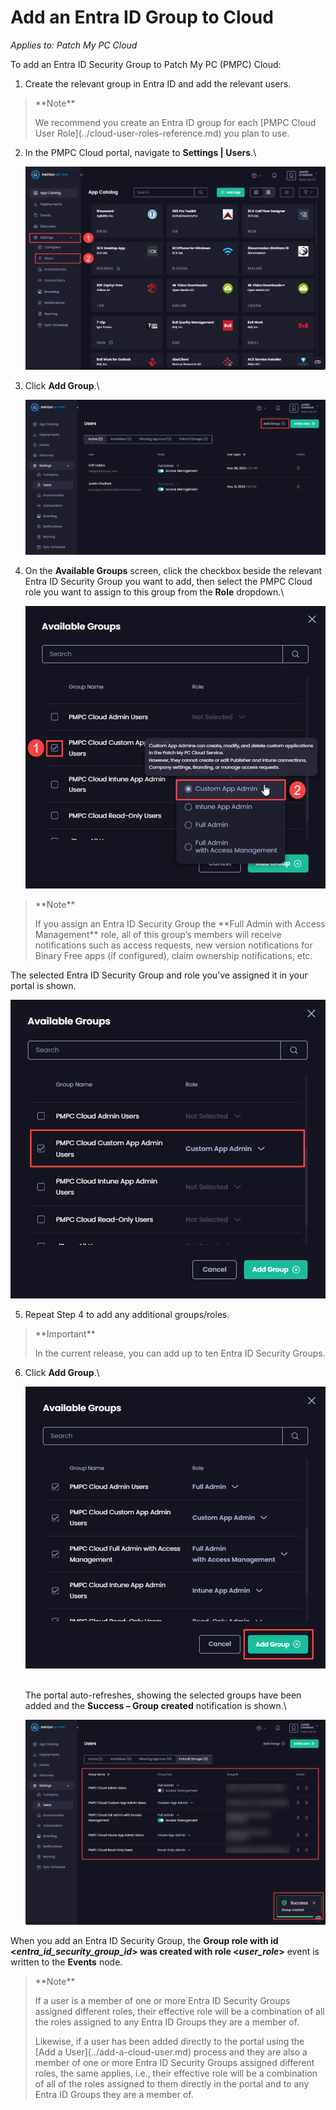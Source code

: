 # Add an Entra ID Group to Cloud

_Applies to: Patch My PC Cloud_

To add an Entra ID Security Group to Patch My PC (PMPC) Cloud:

1. Create the relevant group in Entra ID and add the relevant users.

<blockquote class="wp-block-quote">
<p>**Note**</p>
<p>We recommend you create an Entra ID group for each [PMPC Cloud User Role](../cloud-user-roles-reference.md) you plan to use.</p>
</blockquote>

2.  In the PMPC Cloud portal, navigate to **Settings | Users**.\


    ![Navigating to "Settings | Users"](/_images/image-(2239).png "Navigating to “Settings | Users”")


3.  Click **Add Group**.\


    ![Clicking "Add Group"](/_images/image-(2240).png "Clicking “Add Group”")


4.  On the **Available Groups** screen, click the checkbox beside the relevant Entra ID Security Group you want to add, then select the PMPC Cloud role you want to assign to this group from the **Role** dropdown.\


    ![Selecting the relevant Entra ID group to add and which role it will be assigned in PMPC Cloud](/_images/image-(2241).png "Selecting the relevant Entra ID group to add and which role it will be assigned in PMPC Cloud")

<blockquote class="wp-block-quote">
<p>**Note**</p>
<p>If you assign an Entra ID Security Group the **Full Admin with Access Management** role, all of this group’s members will receive notifications such as access requests, new version notifications for Binary Free apps (if configured), claim ownership notifications, etc.</p>
</blockquote>

The selected Entra ID Security Group and role you’ve assigned it in your portal is shown.

![Selected Entra ID Security Group and role you've assigned it in your portal is shown](/_images/image-(2242).png "Selected Entra ID Security Group and role you’ve assigned it in your portal is shown")

5. Repeat Step 4 to add any additional groups/roles.

<blockquote class="wp-block-quote">
<p>**Important**</p>
<p>In the current release, you can add up to ten Entra ID Security Groups.</p>
</blockquote>

6.  Click **Add Group**.\


    ![Clicking "Add Group"](/_images/image-(2243).png "Clicking “Add Group”")

    \
    The portal auto-refreshes, showing the selected groups have been added and the **Success – Group created** notification is shown.\


    ![Portal auto-refreshes, showing the selected groups have been added and the "Success – Group created" notification is shown](/_images/image-(2244).png "Portal auto-refreshes, showing the selected groups have been added and the “Success – Group created” notification is shown")

When you add an Entra ID Security Group, the **Group role with id <**_**entra\_id\_security\_group\_id**_**> was created with role <**_**user\_role**_**>** event is written to the **Events** node.

<blockquote class="wp-block-quote">
<p>**Note**</p>
<p>If a user is a member of one or more Entra ID Security Groups assigned different roles, their effective role will be a combination of all the roles assigned to any Entra ID Groups they are a member of.</p>
<p>Likewise, if a user has been added directly to the portal using the [Add a User](../add-a-cloud-user.md) process and they are also a member of one or more Entra ID Security Groups assigned different roles, the same applies, i.e., their effective role will be a combination of all of the roles assigned to them directly in the portal and to any Entra ID Groups they are a member of.</p>
</blockquote>